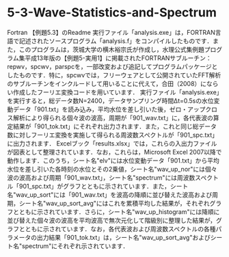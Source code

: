 # 5-3-Wave-Statistics-and-Spectrum
Fortran
【例題5.3】のReadme
実行ファイル「analysis.exe」は，FORTRAN言語で記述されたソースプログラム「analysis.f」をコンパイルしたものです．また，このプログラムは，茨城大学の横木裕宗氏が作成し，水理公式集例題プログラム集平成13年版の【例題5-実用1】に掲載されたFORTRANサブルーチン：repwv，spcwv，parspcを，一部改変および追記してプログラムパッケージとしたものです．特に，spcwvでは，フリーウェアとして公開されていたFFT解析のサブルーチンをインクルードして用いることに代えて，合田（2008）にならい作成したフーリエ変換コードを用いています．
実行ファイル「analysis.exe」を実行すると，総データ数N=2400，データサンプリング時間Δt=0.5sの水位変動データ「901.txt」を読み込み，平均水位を差し引いた後，ゼロ・アップクロス解析により得られる個々波の波高，周期が「901_wav.txt」に，各代表波の算定結果が「901_tok.txt」にそれぞれ出力されます．また，これと同じ総データ数に対しフーリエ変換を実施して得られる周波数スペクトルが「901_spc.txt」に出力されます．
Excelブック「results.xlsx」では，これらの入出力ファイルが図表として整理されています．なお，これらは，Microsoft Excel 2007以降で動作します．このうち，シート名"elv"には水位変動データ「901.txt」から平均水位を差し引いた各時刻の水位とその2乗値，シート名"wav_up_nor"には個々波の波高および周期「901_wav.txt」，シート名"spectrum"には周波数スペクトル「901_spc.txt」がグラフとともに示されています．また，シート名"wav_up_sort"には「901_wav.txt」を波高の降順に並び替えた波高および周期，シート名"wav_up_sort_avg"にはこれを累積平均した結果が，それぞれグラフとともに示されています．さらに，シート名"wav_up_histogram"には降順に並び替えた個々波の波高を平均波高で無次元化して階級別に整理した結果が，グラフとともに示されています．なお，各代表波および周波数スペクトルの各種パラメータの出力結果「901_tok.txt」は，シート名"wav_up_sort_avg"およびシート名"spectrum"にそれぞれ示されています．

